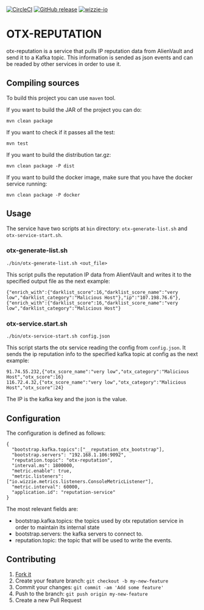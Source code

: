[![CircleCI](https://circleci.com/gh/wizzie-io/otx-reputation.svg?style=svg)](https://circleci.com/gh/wizzie-io/otx-reputation)
[![GitHub release](https://img.shields.io/github/release/wizzie-io/otx-reputation.svg)](https://github.com/wizzie-io/otx-reputation/releases/latest) 
[![wizzie-io](https://img.shields.io/badge/powered%20by-wizzie.io-F68D2E.svg)](https://github.com/wizzie-io/)


# OTX-REPUTATION

otx-reputation is a service that pulls IP reputation data from AlienVault and send it to a Kafka topic. This information is sended as json events and can be readed by other services in order to use it.

## Compiling sources

To build this project you can use `maven` tool. 

If you want to build the JAR of the project you can do:

```
mvn clean package
```

If you want to check if it passes all the test:

```
mvn test
```

If you want to build the distribution tar.gz:

```
mvn clean package -P dist
```

If you want to build the docker image, make sure that you have the docker service running:

```
mvn clean package -P docker
```

## Usage
The service have two scripts at `bin` directory: `otx-generate-list.sh` and `otx-service-start.sh`. 

### otx-generate-list.sh
```
./bin/otx-generate-list.sh <out_file>
```
This script pulls the reputation IP data from AlientVault and writes it to the specified output file as the next example:

```
{"enrich_with":{"darklist_score":16,"darklist_score_name":"very low","darklist_category":"Malicious Host"},"ip":"107.198.76.6"},{"enrich_with":{"darklist_score":16,"darklist_score_name":"very low","darklist_category":"Malicious Host"}
```

### otx-service.start.sh
```
./bin/otx-service-start.sh config.json
```
This script starts the otx service reading the config from `config.json`. It sends the ip reputation info to the specified kafka topic at config as the next example:

```
91.74.55.232,{"otx_score_name":"very low","otx_category":"Malicious Host","otx_score":16}
116.72.4.32,{"otx_score_name":"very low","otx_category":"Malicious Host","otx_score":24}
```
The IP is the kafka key and the json is the value.

## Configuration
The configuration is defined as follows:
``` 
{
  "bootstrap.kafka.topics":["__reputation_otx_bootstrap"],
  "bootstrap.servers": "192.168.1.106:9092",
  "reputation.topic": "otx-reputation",
  "interval.ms": 1800000,
  "metric.enable": true,
  "metric.listeners": ["io.wizzie.metrics.listeners.ConsoleMetricListener"],
  "metric.interval": 60000,
  "application.id": "reputation-service"
}
``` 
The most relevant fields are:

* bootstrap.kafka.topics: the topics used by otx reputation service in order to maintain its internal state
* bootstrap.servers: the kafka servers to connect to.
* reputation.topic: the topic that will be used to write the events.

## Contributing

1. [Fork it](https://github.com/wizzie-io/otx-reputation/fork)
2. Create your feature branch: `git checkout -b my-new-feature`
3. Commit your changes: `git commit -am 'Add some feature'`
4. Push to the branch: `git push origin my-new-feature`
5. Create a new Pull Request


